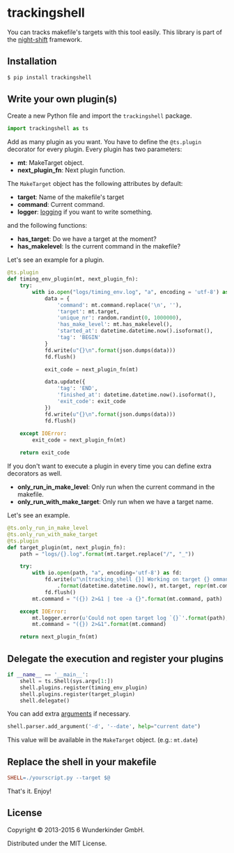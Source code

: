 # trackingshell

You can tracks makefile's targets with this tool easily. This library is part of the [night-shift](https://github.com/6wunderkinder/night-shift) framework.

## Installation

```bash
$ pip install trackingshell
```

## Write your own plugin(s)

Create a new Python file and import the `trackingshell` package.

```python
import trackingshell as ts
```

Add as many plugin as you want. You have to define the `@ts.plugin` decorator for every plugin. Every plugin has two parameters:

- **mt**: MakeTarget object.
- **next_plugin_fn**: Next plugin function.

The `MakeTarget` object has the following attributes by default:

- **target**: Name of the makefile's target
- **command**: Current command.
- **logger**: [logging](https://docs.python.org/2/library/logging.html) if you want to write something.

and the following functions:

- **has_target**: Do we have a target at the moment?
- **has_makelevel**: Is the current command in the makefile?

Let's see an example for a plugin.

```python
@ts.plugin
def timing_env_plugin(mt, next_plugin_fn):
    try:
        with io.open("logs/timing_env.log", "a", encoding = 'utf-8') as fd:
            data = {
                'command': mt.command.replace('\n', ''),
                'target': mt.target,
                'unique_nr': random.randint(0, 1000000),
                'has_make_level': mt.has_makelevel(),
                'started_at': datetime.datetime.now().isoformat(),
                'tag': 'BEGIN'
            }
            fd.write(u"{}\n".format(json.dumps(data)))
            fd.flush()

            exit_code = next_plugin_fn(mt)

            data.update({
                'tag': 'END',
                'finished_at': datetime.datetime.now().isoformat(),
                'exit_code': exit_code
            })
            fd.write(u"{}\n".format(json.dumps(data)))
            fd.flush()
    
    except IOError:
        exit_code = next_plugin_fn(mt)

    return exit_code
```

If you don't want to execute a plugin in every time you can define extra decorators as well.

- **only_run_in_make_level**: Only run when the current command in the makefile.
- **only_run_with_make_target**: Only run when we have a target name.

Let's see an example.

```python
@ts.only_run_in_make_level
@ts.only_run_with_make_target
@ts.plugin
def target_plugin(mt, next_plugin_fn):
    path = "logs/{}.log".format(mt.target.replace("/", "_"))

    try:
        with io.open(path, "a", encoding='utf-8') as fd:
            fd.write(u"\n[tracking_shell {}] Working on target {} ommand {}\n\n" \
                .format(datetime.datetime.now(), mt.target, repr(mt.command)))
            fd.flush()
        mt.command = "({}) 2>&1 | tee -a {}".format(mt.command, path)

    except IOError:
        mt.logger.error(u'Could not open target log `{}`'.format(path), extra = mt.as_dict())
        mt.command = "({}) 2>&1".format(mt.command)

    return next_plugin_fn(mt)
```

## Delegate the execution and register your plugins

```python
if __name__ == '__main__':
    shell = ts.Shell(sys.argv[1:])
    shell.plugins.register(timing_env_plugin)
    shell.plugins.register(target_plugin)
    shell.delegate()
```

You can add extra [arguments](https://docs.python.org/3/library/argparse.html) if necessary.

```python
shell.parser.add_argument('-d', '--date', help="current date")
```

This value will be available in the `MakeTarget` object. (e.g.: `mt.date`)

## Replace the shell in your makefile

```makefile
SHELL=./yourscript.py --target $@
```

That's it. Enjoy!

## License

Copyright © 2013-2015 6 Wunderkinder GmbH.

Distributed under the MIT License.
